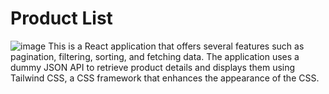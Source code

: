 # Product List

![image](https://github.com/Ritesh27P/product-list/assets/99666733/5a627630-aba5-4a8b-b6cc-cb007f10f21a)
This is a React application that offers several features such as pagination, filtering, sorting, and fetching data. The application uses a dummy JSON API to retrieve product details and displays them using Tailwind CSS, a CSS framework that enhances the appearance of the CSS.
